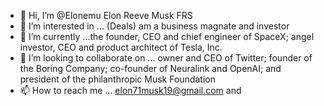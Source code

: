 - 👋 Hi, I’m @Elonemu  Elon Reeve Musk FRS
- 👀 I’m interested in ... (Deals) am a business magnate and investor
- 🌱 I’m currently ...the founder, CEO and chief engineer of SpaceX; angel investor, CEO and product architect of Tesla, Inc.
- 💞️ I’m looking to collaborate on ... owner and CEO of Twitter; founder of the Boring Company; co-founder of Neuralink and OpenAI; and president of the philanthropic Musk Foundation
- 📫 How to reach me ... elon71musk19@gmail.com and 

<!---
Elonemu/Elonemu is a ✨ special ✨ repository because its `README.md` (this file) appears on your GitHub profile.
You can click the Preview link to take a look at your changes.
--->
